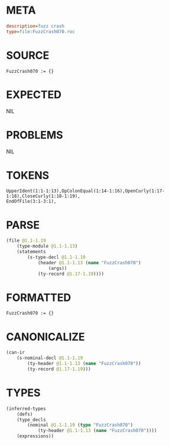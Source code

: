 # META
~~~ini
description=fuzz crash
type=file:FuzzCrash070.roc
~~~
# SOURCE
~~~roc
FuzzCrash070 := {}

~~~
# EXPECTED
NIL
# PROBLEMS
NIL
# TOKENS
~~~zig
UpperIdent(1:1-1:13),OpColonEqual(1:14-1:16),OpenCurly(1:17-1:18),CloseCurly(1:18-1:19),
EndOfFile(3:1-3:1),
~~~
# PARSE
~~~clojure
(file @1.1-1.19
	(type-module @1.1-1.13)
	(statements
		(s-type-decl @1.1-1.19
			(header @1.1-1.13 (name "FuzzCrash070")
				(args))
			(ty-record @1.17-1.19))))
~~~
# FORMATTED
~~~roc
FuzzCrash070 := {}
~~~
# CANONICALIZE
~~~clojure
(can-ir
	(s-nominal-decl @1.1-1.19
		(ty-header @1.1-1.13 (name "FuzzCrash070"))
		(ty-record @1.17-1.19)))
~~~
# TYPES
~~~clojure
(inferred-types
	(defs)
	(type_decls
		(nominal @1.1-1.19 (type "FuzzCrash070")
			(ty-header @1.1-1.13 (name "FuzzCrash070"))))
	(expressions))
~~~
